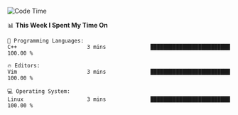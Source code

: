 <!-- [![Top Langs](https://github-readme-stats.vercel.app/api/top-langs/?username=gagahsyuja&theme=dracula&hide_border=true&border_radius=7)](https://github.com/anuraghazra/github-readme-stats) -->

<!--START_SECTION:waka-->
![Code Time](http://img.shields.io/badge/Code%20Time-194%20hrs%2034%20mins-blue)

📊 **This Week I Spent My Time On** 

```text
💬 Programming Languages: 
C++                      3 mins              █████████████████████████   100.00 % 

🔥 Editors: 
Vim                      3 mins              █████████████████████████   100.00 % 

💻 Operating System: 
Linux                    3 mins              █████████████████████████   100.00 % 
```


<!--END_SECTION:waka-->
